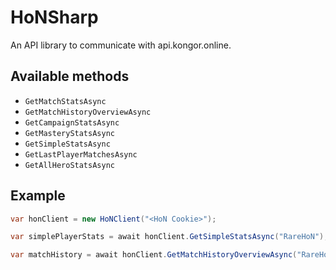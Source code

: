 # HoNSharp

An API library to communicate with api.kongor.online.

## Available methods

* `GetMatchStatsAsync`
* `GetMatchHistoryOverviewAsync`
* `GetCampaignStatsAsync`
* `GetMasteryStatsAsync`
* `GetSimpleStatsAsync`
* `GetLastPlayerMatchesAsync`
* `GetAllHeroStatsAsync`

## Example

```csharp
var honClient = new HoNClient("<HoN Cookie>");

var simplePlayerStats = await honClient.GetSimpleStatsAsync("RareHoN");

var matchHistory = await honClient.GetMatchHistoryOverviewAsync("RareHoN");
```
